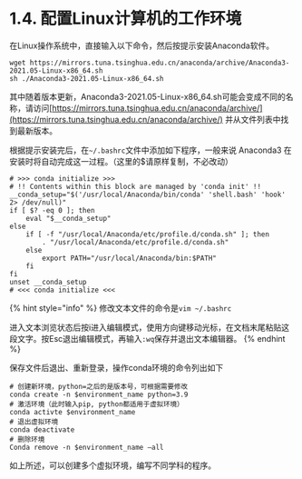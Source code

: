 # 1.4. 配置Linux计算机的工作环境

在Linux操作系统中，直接输入以下命令，然后按提示安装Anaconda软件。

```
wget https://mirrors.tuna.tsinghua.edu.cn/anaconda/archive/Anaconda3-2021.05-Linux-x86_64.sh 
sh ./Anaconda3-2021.05-Linux-x86_64.sh
```

其中随着版本更新，Anaconda3-2021.05-Linux-x86\_64.sh可能会变成不同的名称，请访问[https://mirrors.tuna.tsinghua.edu.cn/anaconda/archive/](https://mirrors.tuna.tsinghua.edu.cn/anaconda/archive/) 并从文件列表中找到最新版本。

根据提示安装完后，在`~/.bashrc`文件中添加如下程序，一般来说 Anaconda3 在安装时将自动完成这一过程。（这里的$请原样复制，不必改动）

```
# >>> conda initialize >>>
# !! Contents within this block are managed by 'conda init' !!
__conda_setup="$('/usr/local/Anaconda/bin/conda' 'shell.bash' 'hook' 2> /dev/null)"
if [ $? -eq 0 ]; then
    eval "$__conda_setup"
else
    if [ -f "/usr/local/Anaconda/etc/profile.d/conda.sh" ]; then
        . "/usr/local/Anaconda/etc/profile.d/conda.sh"
    else
        export PATH="/usr/local/Anaconda/bin:$PATH"
    fi
fi
unset __conda_setup
# <<< conda initialize <<<

```

{% hint style="info" %}
修改文本文件的命令是`vim ~/.bashrc`

进入文本浏览状态后按i进入编辑模式，使用方向键移动光标，在文档末尾粘贴这段文字。按Esc退出编辑模式，再输入`:wq`保存并退出文本编辑器。
{% endhint %}

保存文件后退出、重新登录，操作conda环境的命令列出如下

```
# 创建新环境，python=之后的是版本号，可根据需要修改
conda create -n $environment_name python=3.9
# 激活环境（此时输入pip, python都适用于虚拟环境）
conda activte $environment_name
# 退出虚拟环境
conda deactivate
# 删除环境
Conda remove -n $environment_name –all
```

如上所述，可以创建多个虚拟环境，编写不同学科的程序。
